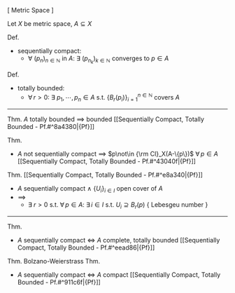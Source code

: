 
\[ Metric Space ]

Let $X$ be metric space, $A\subseteq X$

Def.
- sequentially compact:
	- $\forall$ $(p_n)_{n\in\mathbb{N}}$ in $A$:  $\exists$ $(p_{n_k})_{k\in\mathbb{N}}$ converges to $p\in A$

Def.
- totally bounded:
	- $\forall\, r>0$:  $\exists$ $p_1,\,\cdots,\,p_n\in A$  s.t. $\{B_r(p_i)\}_{i=1}^{n\in\mathbb{N}}$ covers $A$

---

Thm. $A$ totally bounded $\implies$ bounded  [[Sequentially Compact, Totally Bounded - Pf.#^8a4380|{Pf}]]

Thm.
- $A$ not sequentially compact $\implies$ $p\not\in {\rm Cl}_X(A-\{p\})$  $\forall\,p\in A$  [[Sequentially Compact, Totally Bounded - Pf.#^43040f|{Pf}]]

Thm.  [[Sequentially Compact, Totally Bounded - Pf.#^e8a340|{Pf}]]
- $A$ sequentially compact  $\land$  $\{U_i\}_{i\in I}$ open cover of $A$
- $\implies$
	- $\exists\;r>0$  s.t.  $\forall\,p\in A$:  $\exists\,i\in I$  s.t. $U_i \supseteq B_r(p)$  { Lebesgeu number }

---

Thm. 
- $A$ sequentially compact $\iff$ $A$ complete, totally bounded  [[Sequentially Compact, Totally Bounded - Pf.#^eead86|{Pf}]]

Thm. Bolzano-Weierstrass Thm.
- $A$ sequentially compact $\iff$ $A$ compact  [[Sequentially Compact, Totally Bounded - Pf.#^911c6f|{Pf}]]